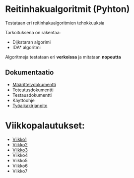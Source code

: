 # Reitinhakualgoritmit (Pyhton)

Testataan eri reitinhakualgoritmien tehokkuuksia

Tarkoituksena on rakentaa:
- Dijkstaran algorimi
- IDA* algoritmi

Algoritmeja testataan eri **verkoissa** ja mitataan **nopeutta**

## Dokumentaatio
- [Määrittelydokumentti](https://github.com/hartonenolli/Reitinhaku_TiRa/blob/master/dokumentaatio/maarittely.md)
- Toteutusdokumentti
- Testausdokumentti
- Käyttöohje
- [Työaikakirjanpito](https://github.com/hartonenolli/Reitinhaku_TiRa/blob/master/dokumentaatio/tyoaikakirjanpito.md)

# Viikkopalautukset:
- [Viikko1](https://github.com/hartonenolli/Reitinhaku_TiRa/blob/master/dokumentaatio/viikkopalautukset/viikko1.md)
- [Viikko2](https://github.com/hartonenolli/Reitinhaku_TiRa/blob/master/dokumentaatio/viikkopalautukset/viikko2.md)
- [Viikko3](https://github.com/hartonenolli/Reitinhaku_TiRa/blob/master/dokumentaatio/viikkopalautukset/viikko3.md)
- Viikko4
- Viikko5
- Viikko6
- Viikko7
